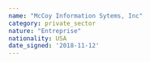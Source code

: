 ```yaml
---
name: "McCoy Information Sytems, Inc"
category: private_sector
nature: "Entreprise"
nationality: USA
date_signed: '2018-11-12'
---
```

    